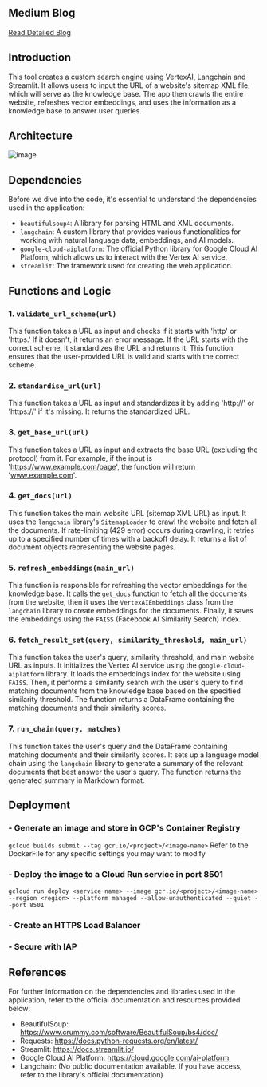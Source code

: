 ## Medium Blog
[Read Detailed Blog](https://datasherlock.medium.com/a-custom-ama-app-using-vertexai-4788834fb766)

## Introduction
This tool creates a custom search engine using VertexAI, Langchain and Streamlit. It allows users to input the URL of a website's sitemap XML file, which will serve as the knowledge base. The app then crawls the entire website, refreshes vector embeddings, and uses the information as a knowledge base to answer user queries.

## Architecture
![image](https://github.com/datasherlock/custom-genai-search-engine/assets/11506905/116084e2-e4d4-4a5f-a014-8920c4077dec)



## Dependencies
Before we dive into the code, it's essential to understand the dependencies used in the application:
- `beautifulsoup4`: A library for parsing HTML and XML documents.
- `langchain`: A custom library that provides various functionalities for working with natural language data, embeddings, and AI models.
- `google-cloud-aiplatform`: The official Python library for Google Cloud AI Platform, which allows us to interact with the Vertex AI service.
- `streamlit`: The framework used for creating the web application.

## Functions and Logic

### 1. `validate_url_scheme(url)`

This function takes a URL as input and checks if it starts with 'http' or 'https.' If it doesn't, it returns an error message. If the URL starts with the correct scheme, it standardizes the URL and returns it. This function ensures that the user-provided URL is valid and starts with the correct scheme.

### 2. `standardise_url(url)`

This function takes a URL as input and standardizes it by adding 'http://' or 'https://' if it's missing. It returns the standardized URL.

### 3. `get_base_url(url)`

This function takes a URL as input and extracts the base URL (excluding the protocol) from it. For example, if the input is 'https://www.example.com/page', the function will return 'www.example.com'.

### 4. `get_docs(url)`

This function takes the main website URL (sitemap XML URL) as input. It uses the `langchain` library's `SitemapLoader` to crawl the website and fetch all the documents. If rate-limiting (429 error) occurs during crawling, it retries up to a specified number of times with a backoff delay. It returns a list of document objects representing the website pages.

### 5. `refresh_embeddings(main_url)`

This function is responsible for refreshing the vector embeddings for the knowledge base. It calls the `get_docs` function to fetch all the documents from the website, then it uses the `VertexAIEmbeddings` class from the `langchain` library to create embeddings for the documents. Finally, it saves the embeddings using the `FAISS` (Facebook AI Similarity Search) index.

### 6. `fetch_result_set(query, similarity_threshold, main_url)`

This function takes the user's query, similarity threshold, and main website URL as inputs. It initializes the Vertex AI service using the `google-cloud-aiplatform` library. It loads the embeddings index for the website using `FAISS`. Then, it performs a similarity search with the user's query to find matching documents from the knowledge base based on the specified similarity threshold. The function returns a DataFrame containing the matching documents and their similarity scores.

### 7. `run_chain(query, matches)`

This function takes the user's query and the DataFrame containing matching documents and their similarity scores. It sets up a language model chain using the `langchain` library to generate a summary of the relevant documents that best answer the user's query. The function returns the generated summary in Markdown format.

## Deployment

### - Generate an image and store in GCP's Container Registry 
`gcloud builds submit --tag gcr.io/<project>/<image-name>`
Refer to the DockerFile for any specific settings you may want to modify

### - Deploy the image to a Cloud Run service in port 8501
`gcloud run deploy <service name> --image gcr.io/<project>/<image-name> --region <region> --platform managed --allow-unauthenticated --quiet --port 8501`

### - Create an HTTPS Load Balancer

### - Secure with IAP

## References

For further information on the dependencies and libraries used in the application, refer to the official documentation and resources provided below:
- BeautifulSoup: https://www.crummy.com/software/BeautifulSoup/bs4/doc/
- Requests: https://docs.python-requests.org/en/latest/
- Streamlit: https://docs.streamlit.io/
- Google Cloud AI Platform: https://cloud.google.com/ai-platform
- Langchain: (No public documentation available. If you have access, refer to the library's official documentation)
